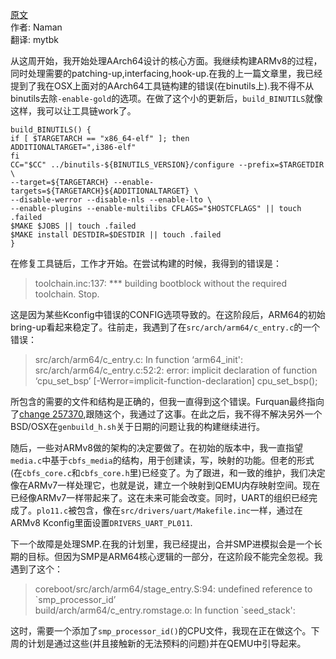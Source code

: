 <meta http-equiv='Content-Type' content='text/html; charset=utf-8' />

[原文](http://blogs.coreboot.org/blog/2015/07/01/gsoc-coreboot-for-arm64-qemu-week-4-and-5/)  
作者: Naman  
翻译: mytbk  

从这周开始，我开始处理AArch64设计的核心方面。我继续构建ARMv8的过程，同时处理需要的patching-up,interfacing,hook-up.在我的上一篇文章里，我已经提到了我在OSX上面对的AArch64工具链构建的错误(在binutils上).我不得不从binutils去除`-enable-gold`的选项。在做了这个小的更新后，`build_BINUTILS`就像这样，我可以让工具链work了。
```
build_BINUTILS() {
if [ $TARGETARCH == "x86_64-elf" ]; then
ADDITIONALTARGET=",i386-elf"
fi
CC="$CC" ../binutils-${BINUTILS_VERSION}/configure --prefix=$TARGETDIR \
--target=${TARGETARCH} --enable-targets=${TARGETARCH}${ADDITIONALTARGET} \
--disable-werror --disable-nls --enable-lto \
--enable-plugins --enable-multilibs CFLAGS="$HOSTCFLAGS" || touch .failed
$MAKE $JOBS || touch .failed
$MAKE install DESTDIR=$DESTDIR || touch .failed
}
```

在修复工具链后，工作才开始。在尝试构建的时候，我得到的错误是：
> toolchain.inc:137: *** building bootblock without the required toolchain. Stop.

这是因为某些Kconfig中错误的CONFIG选项导致的。在这阶段后，ARM64的初始bring-up看起来稳定了。往前走，我遇到了在`src/arch/arm64/c_entry.c`的一个错误：
> src/arch/arm64/c_entry.c: In function ‘arm64_init': src/arch/arm64/c_entry.c:52:2: error: implicit declaration of function ‘cpu_set_bsp’ [-Werror=implicit-function-declaration] cpu_set_bsp();

所包含的需要的文件和结构是正确的，但我一直得到这个错误。Furquan最终指向了[change 257370](https://chromium-review.googlesource.com/#/c/257370/),跟随这个，我通过了这事。在此之后，我不得不解决另外一个BSD/OSX在`genbuild_h.sh`关于日期的问题让我的构建继续进行。

随后，一些对ARMv8做的架构的决定要做了。在初始的版本中，我一直指望`media.c`中基于`cbfs_media`的结构，用于创建读，写，映射的功能。但老的形式(在`cbfs_core.c`和`cbfs_core.h`里)已经变了。为了跟进，和一致的维护，我们决定像在ARMv7一样处理它，也就是说，建立一个映射到QEMU内存映射空间。现在已经像ARMv7一样带起来了。这在未来可能会改变。同时，UART的组织已经完成了。`plo11.c`被包含，像在`src/drivers/uart/Makefile.inc`一样，通过在ARMv8 Kconfig里面设置`DRIVERS_UART_PL011`.

下一个故障是处理SMP.在我的计划里，我已经提出，合并SMP进模拟会是一个长期的目标。但因为SMP是ARM64核心逻辑的一部分，在这阶段不能完全忽视。我遇到了这个：
> coreboot/src/arch/arm64/stage_entry.S:94: undefined reference to \`smp_processor_id’  
build/arch/arm64/c_entry.romstage.o: In function \`seed_stack':

这时，需要一个添加了`smp_processor_id()`的CPU文件，我现在正在做这个。下周的计划是通过这些(并且接触新的无法预料的问题)并在QEMU中引导起来。
